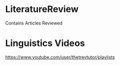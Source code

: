 # LiteratureReview
Contains Articles Reviewed


# Linguistics Videos
https://www.youtube.com/user/thetrevtutor/playlists
